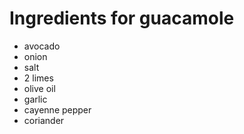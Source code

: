 # Ingredients for guacamole
+ avocado
+ onion
+ salt
+ 2 limes
+ olive oil
+ garlic
+ cayenne pepper
+ coriander
